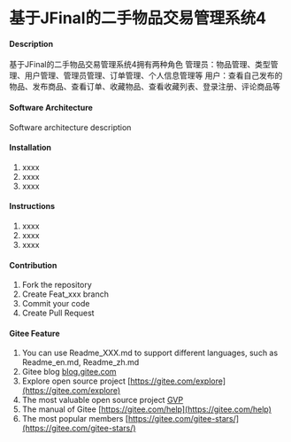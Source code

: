 # 基于JFinal的二手物品交易管理系统4

#### Description
基于JFinal的二手物品交易管理系统4拥有两种角色
管理员：物品管理、类型管理、用户管理、管理员管理、订单管理、个人信息管理等
用户：查看自己发布的物品、发布商品、查看订单、收藏物品、查看收藏列表、登录注册、评论商品等

#### Software Architecture
Software architecture description

#### Installation

1.  xxxx
2.  xxxx
3.  xxxx

#### Instructions

1.  xxxx
2.  xxxx
3.  xxxx

#### Contribution

1.  Fork the repository
2.  Create Feat_xxx branch
3.  Commit your code
4.  Create Pull Request


#### Gitee Feature

1.  You can use Readme\_XXX.md to support different languages, such as Readme\_en.md, Readme\_zh.md
2.  Gitee blog [blog.gitee.com](https://blog.gitee.com)
3.  Explore open source project [https://gitee.com/explore](https://gitee.com/explore)
4.  The most valuable open source project [GVP](https://gitee.com/gvp)
5.  The manual of Gitee [https://gitee.com/help](https://gitee.com/help)
6.  The most popular members  [https://gitee.com/gitee-stars/](https://gitee.com/gitee-stars/)
